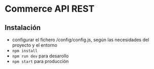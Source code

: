 # Commerce API REST

## Instalación
- configurar el fichero /config/config.js, según las necesidades del proyecto y el entorno
- ```npm install```
- ```npm run dev``` para desarollo
- ```npm start``` para producción